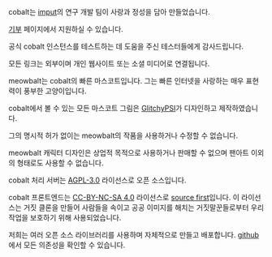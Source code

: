 <script lang="ts">
    import { contacts, docs } from "$lib/env";
    import { t } from "$lib/i18n/translations";

    import SectionHeading from "$components/misc/SectionHeading.svelte";
    import BetaTesters from "$components/misc/BetaTesters.svelte";
</script>

<section id="imput">
<SectionHeading
    title="imput"
    sectionId="imput"
/>

cobalt는 [imput](https://imput.net/)의 연구 개발 팀이 사랑과 정성을 담아 만들었습니다.

[기부](/donate) 페이지에서 지원하실 수 있습니다.
</section>

<section id="testers">
<SectionHeading
    title={$t("about.heading.testers")}
    sectionId="testers"
/>

공식 cobalt 인스턴스를 테스트하는 데 도움을 주신 테스터들에게 감사드립니다.
<BetaTesters />

모든 링크는 외부이며 개인 웹사이트 또는 소셜 미디어로 연결됩니다.
</section>

<section id="meowbalt">
<SectionHeading
    title={$t("general.meowbalt")}
    sectionId="meowbalt"
/>

meowbalt는 cobalt의 빠른 마스코트입니다. 그는 빠른 인터넷을 사랑하는 매우 표현력이 풍부한 고양이입니다.

cobalt에서 볼 수 있는 모든 마스코트 그림은 [GlitchyPSI](https://glitchypsi.xyz/)가 디자인하고 제작하였습니다.

그의 명시적 허가 없이는 meowbalt의 작품을 사용하거나 수정할 수 없습니다.

meowbalt 캐릭터 디자인은 상업적 목적으로 사용하거나 판매할 수 없으며 팬아트 이외의 형태로도 사용할 수 없습니다.
</section>

<section id="licenses">
<SectionHeading
    title={$t("about.heading.licenses")}
    sectionId="licenses"
/>

cobalt 처리 서버는 [AGPL-3.0]({docs.apiLicense}) 라이선스로 오픈 소스입니다.

cobalt 프론트엔드는 [CC-BY-NC-SA 4.0]({docs.webLicense}) 라이선스로 [source first](https://sourcefirst.com/)입니다.
이 라이선스는 거짓 클론을 만들어 사람들을 속이고 공공 이미지를 해치는 거짓말꾼들로부터 우리 작업을 보호하기 위해 사용되었습니다.

저희는 여러 오픈 소스 라이브러리를 사용하며 자체적으로 만들고 배포합니다.
[github]({contacts.github})에서 모든 의존성을 확인할 수 있습니다.
</section>
